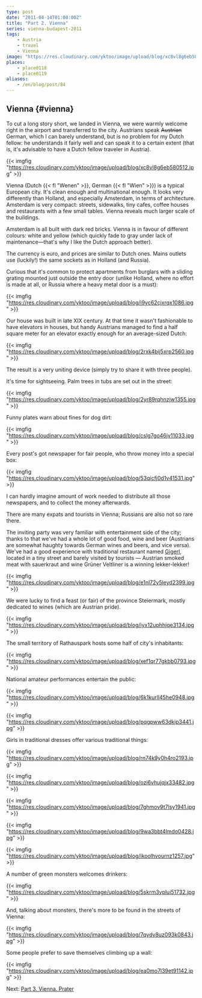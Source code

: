 ```yaml
---
type: post
date: "2011-04-14T01:00:00Z"
title: "Part 2. Vienna"
series: vienna-budapest-2011
tags:
    - Austria
    - travel
    - Vienna
image: "https://res.cloudinary.com/yktoo/image/upload/blog/xc8vl8g6eb580512.jpg"
places:
    - place0118
    - place0119
aliases:
    - /en/blog/post/84
---
```


## Vienna {#vienna}

To cut a long story short, we landed in Vienna, we were warmly welcome right in the airport and transferred to the city. Austrians speak ~~Austrian~~ German, which I can barely understand, but is no problem for my Dutch fellow: he understands it fairly well and can speak it to a certain extent (that is, it's advisable to have a Dutch fellow traveler in Austria).

{{< imgfig "https://res.cloudinary.com/yktoo/image/upload/blog/xc8vl8g6eb580512.jpg" >}}

<!--more-->

Vienna (Dutch {{< fl "Wenen" >}}, German {{< fl "Wien" >}}) is a typical European city. It's clean enough and multinational enough. It looks very differently than Holland, and especially Amsterdam, in terms of architecture. Amsterdam is very compact: streets, sidewalks, tiny cafes, coffee houses and restaurants with a few small tables. Vienna reveals much larger scale of the buildings.

Amsterdam is all built with dark red bricks. Vienna is in favour of different colours: white and yellow (which quickly fade to gray under lack of maintenance—that's why I like the Dutch approach better).

The currency is euro, and prices are similar to Dutch ones. Mains outlets use (luckily!) the same sockets as in Holland (and Russia).

Curious that it's common to protect apartments from burglars with a sliding grating mounted just outside the entry door (unlike Holland, where no effort is made at all, or Russia where a heavy metal door is a must):

{{< imgfig "https://res.cloudinary.com/yktoo/image/upload/blog/i9yc62cjxrqx1086.jpg" >}}

Our house was built in late XIX century. At that time it wasn't fashionable to have elevators in houses, but handy Austrians managed to find a half square meter for an elevator exactly enough for an average-sized Dutch:

{{< imgfig "https://res.cloudinary.com/yktoo/image/upload/blog/2rxk4bij5xrp2560.jpg" >}}

The result is a very uniting device (simply try to share it with three people).

It's time for sightseeing. Palm trees in tubs are set out in the street:

{{< imgfig "https://res.cloudinary.com/yktoo/image/upload/blog/2yr89rqhnzjw1355.jpg" >}}

Funny plates warn about fines for dog dirt:

{{< imgfig "https://res.cloudinary.com/yktoo/image/upload/blog/cslg7go46jv11033.jpg" >}}

Every post's got newspaper for fair people, who throw money into a special box:

{{< imgfig "https://res.cloudinary.com/yktoo/image/upload/blog/53qicfj0d1v41531.jpg" >}}

I can hardly imagine amount of work needed to distribute all those newspapers, and to collect the money afterwards.

There are many expats and tourists in Vienna; Russians are also not so rare there.

The inviting party was very familiar with entertainment side of the city; thanks to that we've had a whole lot of good food, wine and beer (Austrians are somewhat haughty towards German wines and beers, and vice versa). We've had a good experience with traditional restaurant named [Gigerl](http://maps.google.com/maps/place?fb=1&hq=gigerl&hnear=Vienna,+Austria&cid=17203199526655637556&z=14), located in a tiny street and barely visited by tourists — Austrian smoked meat with sauerkraut and wine Grüner Veltliner is a winning lekker-lekker!

{{< imgfig "https://res.cloudinary.com/yktoo/image/upload/blog/e1nl72y5leyd2399.jpg" >}}

We were lucky to find a feast (or fair) of the province Steiermark, mostly dedicated to wines (which are Austrian pride).

{{< imgfig "https://res.cloudinary.com/yktoo/image/upload/blog/iyx12uphhjqe3134.jpg" >}}

The small territory of Rathauspark hosts some half of city's inhabitants:

{{< imgfig "https://res.cloudinary.com/yktoo/image/upload/blog/xef1qr77gkbb0793.jpg" >}}

National amateur performances entertain the public:

{{< imgfig "https://res.cloudinary.com/yktoo/image/upload/blog/6k1kurll45he0948.jpg" >}}

{{< imgfig "https://res.cloudinary.com/yktoo/image/upload/blog/pqgpww63dkip3441.jpg" >}}

Girls in traditional dresses offer various traditional things:

{{< imgfig "https://res.cloudinary.com/yktoo/image/upload/blog/rn74k9y0h4ro2193.jpg" >}}

{{< imgfig "https://res.cloudinary.com/yktoo/image/upload/blog/ozi6vhujqjx33482.jpg" >}}

{{< imgfig "https://res.cloudinary.com/yktoo/image/upload/blog/7ghmov9t7lsy1941.jpg" >}}

{{< imgfig "https://res.cloudinary.com/yktoo/image/upload/blog/9wa3bbt4lmdo0428.jpg" >}}

{{< imgfig "https://res.cloudinary.com/yktoo/image/upload/blog/ikoolhvournz1257.jpg" >}}

A number of green monsters welcomes drinkers:

{{< imgfig "https://res.cloudinary.com/yktoo/image/upload/blog/5skrm3vplui51732.jpg" >}}

And, talking about monsters, there's more to be found in the streets of Vienna:

{{< imgfig "https://res.cloudinary.com/yktoo/image/upload/blog/7qydy8uz093k0843.jpg" >}}

Some people prefer to save themselves climbing up a wall:

{{< imgfig "https://res.cloudinary.com/yktoo/image/upload/blog/ea0mo7l39et91142.jpg" >}}

Next: [Part 3. Vienna. Prater](0085)
